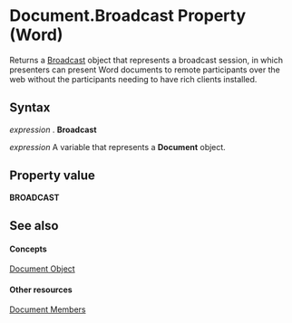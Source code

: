 
# Document.Broadcast Property (Word)

Returns a [Broadcast](47a77749-ef18-d38a-af24-03f32c9e1151.md) object that represents a broadcast session, in which presenters can present Word documents to remote participants over the web without the participants needing to have rich clients installed.


## Syntax

 _expression_ . **Broadcast**

 _expression_ A variable that represents a **Document** object.


## Property value

 **BROADCAST**


## See also


#### Concepts


[Document Object](8d83487a-2345-a036-a916-971c9db5b7fb.md)
#### Other resources


[Document Members](fc9ab457-0888-f917-3d52-387168ac23b9.md)
